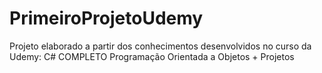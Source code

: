 # PrimeiroProjetoUdemy
Projeto elaborado a partir dos conhecimentos desenvolvidos no curso da Udemy: C# COMPLETO Programação Orientada a Objetos + Projetos 
